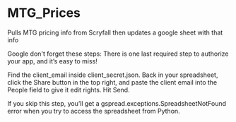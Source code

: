 # MTG_Prices
Pulls MTG pricing info from Scryfall then updates a google sheet with that info

Google don't forget these steps:
There is one last required step to authorize your app, and it’s easy to miss!

Find the client_email inside client_secret.json. Back in your spreadsheet, click the Share button in the top right, and paste the client email into the People field to give it edit rights. Hit Send.

If you skip this step, you’ll get a gspread.exceptions.SpreadsheetNotFound error when you try to access the spreadsheet from Python.
